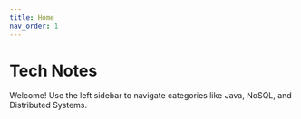 ```yaml
---
title: Home
nav_order: 1
---
```


# Tech Notes

Welcome! Use the left sidebar to navigate categories like Java, NoSQL, and Distributed Systems.
